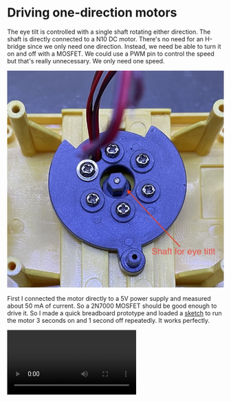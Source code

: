 # Driving one-direction motors

The eye tilt is controlled with a single shaft rotating either direction. The shaft is directly connected to a N10 DC motor. There's no need for an H-bridge since we only need one direction. Instead, we need be able to turn it on and off with a MOSFET. We could use a PWM pin to control the speed but that's really unnecessary. We only need one speed.

![eye tilt shaft](./media/IMG_0795.jpeg)

First I connected the motor directly to a 5V power supply and measured about 50 mA of current. So a 2N7000 MOSFET should be good enough to drive it. So I made a quick breadboard prototype and loaded a [sketch](./debug/motor_unidirectional/) to run the motor 3 seconds on and 1 second off repeatedly. It works perfectly.

![eye tilt](./media/IMG_0813.mov)